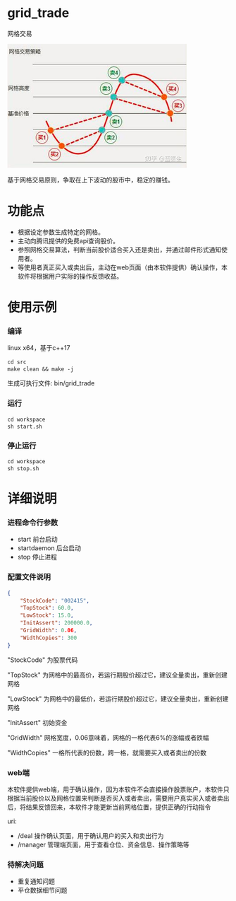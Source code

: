# grid_trade
 网格交易

![image](https://github.com/zzhkikyou/grid_trade/blob/main/README_IMG/%E7%BD%91%E6%A0%BC%E5%8E%9F%E7%90%86.png)

基于网格交易原则，争取在上下波动的股市中，稳定的赚钱。

# 功能点
- 根据设定参数生成特定的网格。
- 主动向腾讯提供的免费api查询股价。
- 参照网格交易算法，判断当前股价适合买入还是卖出，并通过邮件形式通知使用者。
- 等使用者真正买入或卖出后，主动在web页面（由本软件提供）确认操作，本软件将根据用户实际的操作反馈收益。

# 使用示例
### 编译
linux x64，基于c++17

```shell
cd src
make clean && make -j
```
生成可执行文件: bin/grid_trade

### 运行
```shell
cd workspace
sh start.sh
```

### 停止运行
```shell
cd workspace
sh stop.sh
```
# 详细说明
### 进程命令行参数
- start 前台启动
- startdaemon 后台启动
- stop 停止进程

### 配置文件说明
```json
{
    "StockCode": "002415", 
    "TopStock": 60.0,
    "LowStock": 15.0,
    "InitAssert": 200000.0,
    "GridWidth": 0.06,
    "WidthCopies": 300
}
```
"StockCode" 为股票代码

"TopStock" 为网格中的最高价，若运行期股价超过它，建议全量卖出，重新创建网格

"LowStock" 为网格中的最低价，若运行期股价超过它，建议全量卖出，重新创建网格

"InitAssert" 初始资金

"GridWidth" 网格宽度，0.06意味着，网格的一格代表6%的涨幅或者跌幅

"WidthCopies" 一格所代表的份数，跨一格，就需要买入或者卖出的份数

### web端
本软件提供web端，用于确认操作，因为本软件不会直接操作股票账户，本软件只根据当前股价以及网格位置来判断是否买入或者卖出，需要用户真实买入或者卖出后，将结果反馈回来，本软件才能更新当前网格位置，提供正确的行动指令

uri: 
- /deal 操作确认页面，用于确认用户的买入和卖出行为
- /manager 管理端页面，用于查看仓位、资金信息、操作策略等

### 待解决问题
- 重复通知问题
- 平仓数据细节问题